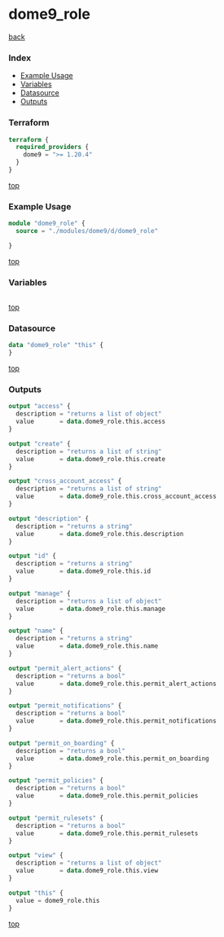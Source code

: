 # dome9_role

[back](../dome9.md)

### Index

- [Example Usage](#example-usage)
- [Variables](#variables)
- [Datasource](#datasource)
- [Outputs](#outputs)

### Terraform

```terraform
terraform {
  required_providers {
    dome9 = ">= 1.20.4"
  }
}
```

[top](#index)

### Example Usage

```terraform
module "dome9_role" {
  source = "./modules/dome9/d/dome9_role"

}
```

[top](#index)

### Variables

```terraform
```

[top](#index)

### Datasource

```terraform
data "dome9_role" "this" {
}
```

[top](#index)

### Outputs

```terraform
output "access" {
  description = "returns a list of object"
  value       = data.dome9_role.this.access
}

output "create" {
  description = "returns a list of string"
  value       = data.dome9_role.this.create
}

output "cross_account_access" {
  description = "returns a list of string"
  value       = data.dome9_role.this.cross_account_access
}

output "description" {
  description = "returns a string"
  value       = data.dome9_role.this.description
}

output "id" {
  description = "returns a string"
  value       = data.dome9_role.this.id
}

output "manage" {
  description = "returns a list of object"
  value       = data.dome9_role.this.manage
}

output "name" {
  description = "returns a string"
  value       = data.dome9_role.this.name
}

output "permit_alert_actions" {
  description = "returns a bool"
  value       = data.dome9_role.this.permit_alert_actions
}

output "permit_notifications" {
  description = "returns a bool"
  value       = data.dome9_role.this.permit_notifications
}

output "permit_on_boarding" {
  description = "returns a bool"
  value       = data.dome9_role.this.permit_on_boarding
}

output "permit_policies" {
  description = "returns a bool"
  value       = data.dome9_role.this.permit_policies
}

output "permit_rulesets" {
  description = "returns a bool"
  value       = data.dome9_role.this.permit_rulesets
}

output "view" {
  description = "returns a list of object"
  value       = data.dome9_role.this.view
}

output "this" {
  value = dome9_role.this
}
```

[top](#index)